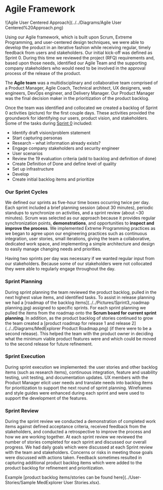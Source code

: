 # Agile Framework
![Agile User Centered Approach](../../Diagrams/Agile User Centered%20Approach.png)

Using our Agile framework, which is built upon Scrum, Extreme Programming, and user-centered design techniques, we were able to develop the product in an iterative fashion while receiving regular, timely feedback from users and stakeholders. Our initial kick-off was defined as Sprint 0. During this time we reviewed the project (RFQ) requirements and, based upon those needs, identified our Agile Team and the supporting company stakeholders who would need to be involved in the approval process of the release of the product.

The __Agile team__ was a multidisciplinary and collaborative team comprised of a Product Manager, Agile Coach, Technical architect, UX designers, web engineers, DevOps engineer, and Delivery Manager. Our Product Manager was the final decision maker in the prioritization of the product backlog.

Once the team was identified and collocated we created a backlog of Sprint 0 activities (picture) for the first couple days. These activities provided the groundwork for identifying our users, product vision, and stakeholders. Some of the tasks during [Sprint 0](../../Pictures/Sprint0activities.jpg) included:

* Identify draft vision/problem statement
* Start capturing personas
* Research – what information already exists?
* Engage company stakeholders and security engineer
* User scenarios
* Review the  19 evaluation criteria (add to backlog and definition of done)
* Create Definition of Done and define level of quality
* Set up infrastructure
* Develop 
* Create initial backlog items and prioritize

### Our Sprint Cycles
We defined our sprints as five-hour time boxes occurring twice per day. Each sprint included a brief planning session (about 30 minutes), periodic standups to synchronize on activities, and a sprint review (about ~30 minutes). Scrum was selected as our approach because it provides regular synchronization points, __demonstrations__, and opportunities to __inspect and improve the process__. We implemented Extreme Programming practices as we began to agree upon our engineering practices such as continuous integration, user stories, small iterations, giving the team a collaborative, dedicated work space, and implementing a simple architecture and design to easily manage changing needs and priorities.

Having two sprints per day was necessary if we wanted regular input from our stakeholders. Because some of our stakeholders were not collocated they were able to regularly engage throughout the day. 

### Sprint Planning
During sprint planning the team reviewed the product backlog, pulled in the next highest value items, and identified tasks. To assist in release planning we had a [roadmap of the backlog items](../../Pictures/Sprint3_roadmap planning.jpg) assigned to specific sprints. For each sprint planning we pulled the items from the roadmap onto the __Scrum board for current sprint planning__. In addition, as the product backlog of stories continued to grow the team created a [product roadmap for release 1 and release 2](../../Diagrams/MedExplorer Product Roadmap.png) (if there were to be a second release). This helped the team with the product owner in deciding what the minimum viable product features were and which could be moved to the second release for future refinement. 

### Sprint Execution
During sprint execution we implemented: the user stories and other backlog items (such as research items), continuous integration, feature and usability testing, unit testing, and documentation updates. UX members with the Product Manager elicit user needs and translate needs into backlog items for prioritization to support the next round of sprint planning. Wireframes and style guides were enhanced during each sprint and were used to support the development of the features. 

### Sprint Review
During the sprint review we conducted a demonstration of completed work items against defined acceptance criteria, received feedback from the stakeholders, and conducted a retrospective to improve the process and how we are working together. At each sprint review we reviewed the number of stories completed for each sprint and discussed our overall progress. We had daily goals which were discussed at each Sprint review with the team and stakeholders. Concerns or risks in meeting those goals were discussed with actions taken. Feedback sometimes resulted in capturing additional product backlog items which were added to the product backlog for refinement and prioritization.

Example [product backlog items/stories can be found here](../User-Stories/Sample MedExplorer User Stories.xlsx).
